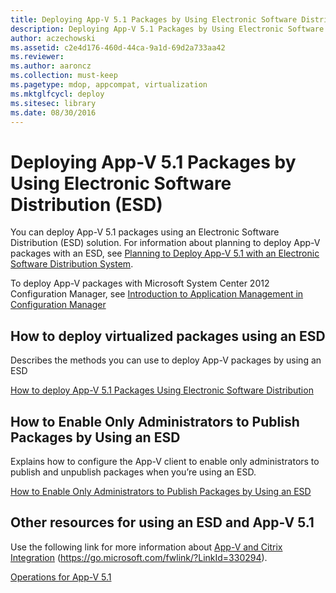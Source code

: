 ```yaml
---
title: Deploying App-V 5.1 Packages by Using Electronic Software Distribution (ESD)
description: Deploying App-V 5.1 Packages by Using Electronic Software Distribution (ESD)
author: aczechowski
ms.assetid: c2e4d176-460d-44ca-9a1d-69d2a733aa42
ms.reviewer:
ms.author: aaroncz
ms.collection: must-keep
ms.pagetype: mdop, appcompat, virtualization
ms.mktglfcycl: deploy
ms.sitesec: library
ms.date: 08/30/2016
---
```



# Deploying App-V 5.1 Packages by Using Electronic Software Distribution (ESD)


You can deploy App-V 5.1 packages using an Electronic Software Distribution (ESD) solution. For information about planning to deploy App-V packages with an ESD, see [Planning to Deploy App-V 5.1 with an Electronic Software Distribution System](planning-to-deploy-app-v-51-with-an-electronic-software-distribution-system.md).

To deploy App-V packages with Microsoft System Center 2012 Configuration Manager, see [Introduction to Application Management in Configuration Manager](https://go.microsoft.com/fwlink/?LinkId=281816)

## How to deploy virtualized packages using an ESD


Describes the methods you can use to deploy App-V packages by using an ESD

[How to deploy App-V 5.1 Packages Using Electronic Software Distribution](how-to-deploy-app-v-51-packages-using-electronic-software-distribution.md)

## How to Enable Only Administrators to Publish Packages by Using an ESD


Explains how to configure the App-V client to enable only administrators to publish and unpublish packages when you’re using an ESD.

[How to Enable Only Administrators to Publish Packages by Using an ESD](how-to-enable-only-administrators-to-publish-packages-by-using-an-esd51.md)






## Other resources for using an ESD and App-V 5.1


Use the following link for more information about [App-V and Citrix Integration](https://go.microsoft.com/fwlink/?LinkId=330294 ) (https://go.microsoft.com/fwlink/?LinkId=330294).

[Operations for App-V 5.1](operations-for-app-v-51.md)

 

 





